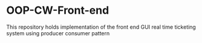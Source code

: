 # OOP-CW-Front-end
This repository holds implementation of the front end GUI real time ticketing system using producer consumer pattern

